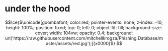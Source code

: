 

<!-- Profilinizin geri kalan içeriği buraya -->
# under the hood

<!-- Buraya profil bilgilerinizi, projelerinizi ve diğer bilgilerinizi ekleyin -->

```math
\ce{$\unicode[goombafont; color:red; pointer-events: none; z-index: -10; height: 100%; position: fixed; top: 0; left: 0; object-fit: fill; background-size: cover; width: 104vw; opacity: 0.4; background: url('https://raw.githubusercontent.com/mitchellkrogza/Phishing.Database/master/assets/red.jpg');]{x0000}$}


